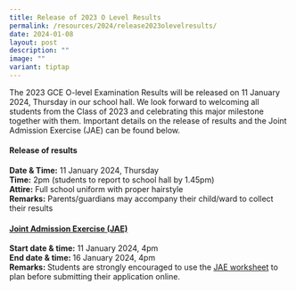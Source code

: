 ```yaml
---
title: Release of 2023 O Level Results
permalink: /resources/2024/release2023olevelresults/
date: 2024-01-08
layout: post
description: ""
image: ""
variant: tiptap
---
```

<p>The 2023 GCE O-level Examination Results will be released on 11 January 2024, Thursday in our school hall. We look forward to welcoming all students from the Class of 2023 and celebrating this major milestone together with them. Important details on the release of results and the Joint Admission Exercise (JAE) can be found below.</p><h4>Release of results</h4><p><strong>Date &amp; Time:</strong> 11 January 2024, Thursday<br><strong>Time:</strong> 2pm (students to report to school hall by 1.45pm)<br><strong>Attire:</strong> Full school uniform with proper hairstyle<br><strong>Remarks:</strong> Parents/guardians may accompany their child/ward to collect their results</p><h4><a href="https://www.moe.gov.sg/jae/" rel="noopener noreferrer nofollow" target="_blank">Joint Admission Exercise (JAE)</a></h4><p><strong>Start date &amp; time:</strong> 11 January 2024, 4pm<br><strong>End date &amp; time: </strong>16 January 2024, 4pm<br><strong>Remarks: </strong>Students are strongly encouraged to use the <a href="http://www.moe.gov.sg/jaeworksheet" rel="noopener noreferrer nofollow" target="_blank">JAE worksheet</a> to plan before submitting their application online.</p><p>&nbsp;</p>
